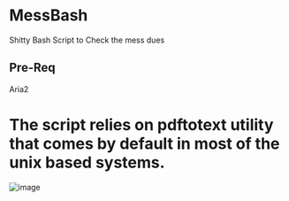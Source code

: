 # MessBash
Shitty Bash Script to Check the mess dues

## Pre-Req
Aria2

# The script relies on pdftotext utility that comes by default in most of the unix based systems.
![image](https://user-images.githubusercontent.com/84713473/225029371-566ccbe2-0c97-4574-b60a-3f14a86eb0cd.png)
